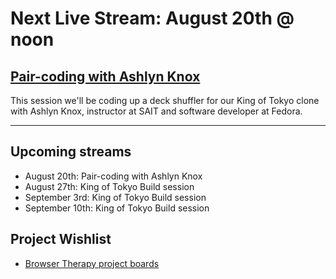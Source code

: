 # Next Live Stream: August 20th @ noon
## [Pair-coding with Ashlyn Knox](/blog/browser-therapy-e05)
This session we'll be coding up a deck shuffler for our King of Tokyo clone with Ashlyn Knox, instructor at SAIT and software developer at Fedora.

---

## Upcoming streams
- August 20th: Pair-coding with Ashlyn Knox
- August 27th: King of Tokyo Build session
- September 3rd: King of Tokyo Build session
- September 10th: King of Tokyo Build session 

## Project Wishlist
- [Browser Therapy project boards](https://github.com/orgs/browsertherapy/projects)
